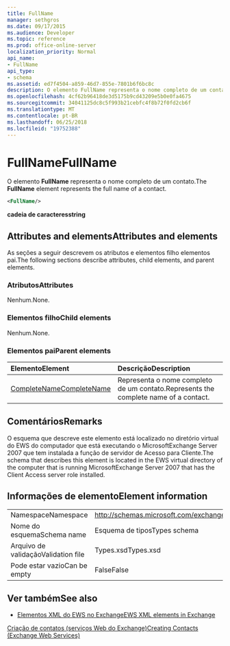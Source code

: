 ```yaml
---
title: FullName
manager: sethgros
ms.date: 09/17/2015
ms.audience: Developer
ms.topic: reference
ms.prod: office-online-server
localization_priority: Normal
api_name:
- FullName
api_type:
- schema
ms.assetid: ed7f4504-a859-46d7-855e-7801b6f6bc8c
description: O elemento FullName representa o nome completo de um contato.
ms.openlocfilehash: 4cf62b96418de3d5175b9cd43209e5b0e0fa4675
ms.sourcegitcommit: 34041125dc8c5f993b21cebfc4f8b72f0fd2cb6f
ms.translationtype: MT
ms.contentlocale: pt-BR
ms.lasthandoff: 06/25/2018
ms.locfileid: "19752388"
---
```

# <a name="fullname"></a><span data-ttu-id="76a1f-103">FullName</span><span class="sxs-lookup"><span data-stu-id="76a1f-103">FullName</span></span>

<span data-ttu-id="76a1f-104">O elemento **FullName** representa o nome completo de um contato.</span><span class="sxs-lookup"><span data-stu-id="76a1f-104">The **FullName** element represents the full name of a contact.</span></span> 
  
```xml
<FullName/>
```

 <span data-ttu-id="76a1f-105">**cadeia de caracteres**</span><span class="sxs-lookup"><span data-stu-id="76a1f-105">**string**</span></span>
## <a name="attributes-and-elements"></a><span data-ttu-id="76a1f-106">Attributes and elements</span><span class="sxs-lookup"><span data-stu-id="76a1f-106">Attributes and elements</span></span>

<span data-ttu-id="76a1f-107">As seções a seguir descrevem os atributos e elementos filho elementos pai.</span><span class="sxs-lookup"><span data-stu-id="76a1f-107">The following sections describe attributes, child elements, and parent elements.</span></span>
  
### <a name="attributes"></a><span data-ttu-id="76a1f-108">Atributos</span><span class="sxs-lookup"><span data-stu-id="76a1f-108">Attributes</span></span>

<span data-ttu-id="76a1f-109">Nenhum.</span><span class="sxs-lookup"><span data-stu-id="76a1f-109">None.</span></span>
  
### <a name="child-elements"></a><span data-ttu-id="76a1f-110">Elementos filho</span><span class="sxs-lookup"><span data-stu-id="76a1f-110">Child elements</span></span>

<span data-ttu-id="76a1f-111">Nenhum.</span><span class="sxs-lookup"><span data-stu-id="76a1f-111">None.</span></span>
  
### <a name="parent-elements"></a><span data-ttu-id="76a1f-112">Elementos pai</span><span class="sxs-lookup"><span data-stu-id="76a1f-112">Parent elements</span></span>

|<span data-ttu-id="76a1f-113">**Elemento**</span><span class="sxs-lookup"><span data-stu-id="76a1f-113">**Element**</span></span>|<span data-ttu-id="76a1f-114">**Descrição**</span><span class="sxs-lookup"><span data-stu-id="76a1f-114">**Description**</span></span>|
|:-----|:-----|
|[<span data-ttu-id="76a1f-115">CompleteName</span><span class="sxs-lookup"><span data-stu-id="76a1f-115">CompleteName</span></span>](completename.md) <br/> |<span data-ttu-id="76a1f-116">Representa o nome completo de um contato.</span><span class="sxs-lookup"><span data-stu-id="76a1f-116">Represents the complete name of a contact.</span></span>  <br/> |
   
## <a name="remarks"></a><span data-ttu-id="76a1f-117">Comentários</span><span class="sxs-lookup"><span data-stu-id="76a1f-117">Remarks</span></span>

<span data-ttu-id="76a1f-118">O esquema que descreve este elemento está localizado no diretório virtual do EWS do computador que está executando o MicrosoftExchange Server 2007 que tem instalada a função de servidor de Acesso para Cliente.</span><span class="sxs-lookup"><span data-stu-id="76a1f-118">The schema that describes this element is located in the EWS virtual directory of the computer that is running MicrosoftExchange Server 2007 that has the Client Access server role installed.</span></span>
  
## <a name="element-information"></a><span data-ttu-id="76a1f-119">Informações de elemento</span><span class="sxs-lookup"><span data-stu-id="76a1f-119">Element information</span></span>

|||
|:-----|:-----|
|<span data-ttu-id="76a1f-120">Namespace</span><span class="sxs-lookup"><span data-stu-id="76a1f-120">Namespace</span></span>  <br/> |http://schemas.microsoft.com/exchange/services/2006/types  <br/> |
|<span data-ttu-id="76a1f-121">Nome do esquema</span><span class="sxs-lookup"><span data-stu-id="76a1f-121">Schema name</span></span>  <br/> |<span data-ttu-id="76a1f-122">Esquema de tipos</span><span class="sxs-lookup"><span data-stu-id="76a1f-122">Types schema</span></span>  <br/> |
|<span data-ttu-id="76a1f-123">Arquivo de validação</span><span class="sxs-lookup"><span data-stu-id="76a1f-123">Validation file</span></span>  <br/> |<span data-ttu-id="76a1f-124">Types.xsd</span><span class="sxs-lookup"><span data-stu-id="76a1f-124">Types.xsd</span></span>  <br/> |
|<span data-ttu-id="76a1f-125">Pode estar vazio</span><span class="sxs-lookup"><span data-stu-id="76a1f-125">Can be empty</span></span>  <br/> |<span data-ttu-id="76a1f-126">False</span><span class="sxs-lookup"><span data-stu-id="76a1f-126">False</span></span>  <br/> |
   
## <a name="see-also"></a><span data-ttu-id="76a1f-127">Ver também</span><span class="sxs-lookup"><span data-stu-id="76a1f-127">See also</span></span>



- [<span data-ttu-id="76a1f-128">Elementos XML do EWS no Exchange</span><span class="sxs-lookup"><span data-stu-id="76a1f-128">EWS XML elements in Exchange</span></span>](ews-xml-elements-in-exchange.md)


[<span data-ttu-id="76a1f-129">Criação de contatos (serviços Web do Exchange)</span><span class="sxs-lookup"><span data-stu-id="76a1f-129">Creating Contacts (Exchange Web Services)</span></span>](http://msdn.microsoft.com/library/4845917e-70d1-481c-bbd7-011ec6571789%28Office.15%29.aspx)

